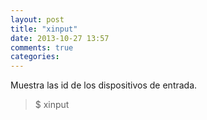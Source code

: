 ```yaml
---
layout: post
title: "xinput"
date: 2013-10-27 13:57
comments: true
categories: 
---
```

Muestra las id de los dispositivos de entrada.

>$ xinput

